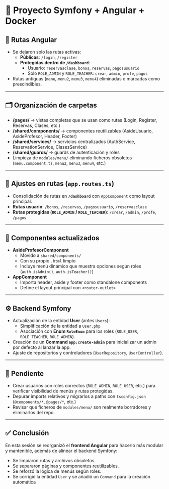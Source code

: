 # 🚀 Proyecto Symfony + Angular + Docker

## 📌 Rutas Angular
- Se dejaron solo las rutas activas:
  - **Públicas**: `/login`, `/register`
  - **Protegidas dentro de `/dashboard`**:
    - Usuario: `reservasclase`, `bonos`, `reservas`, `pagosusuario`
    - Solo `ROLE_ADMIN` y `ROLE_TEACHER`: `crear`, `admin`, `profe`, `pagos`
- Rutas antiguas (`menu`, `menu2`, `menu3`, `menu4`) eliminadas o marcadas como prescindibles.

---

## 🗂️ Organización de carpetas
- **/pages/** → vistas completas que se usan como rutas (Login, Register, Reservas, Clases, etc.)
- **/shared/components/** → componentes reutilizables (AsideUsuario, AsideProfesor, Header, Footer)
- **/shared/services/** → servicios centralizados (AuthService, ReservationService, ClasesService)
- **/shared/guards/** → guards de autenticación y roles
- Limpieza de `modules/menu/` eliminando ficheros obsoletos (`menu.component.ts`, `menu2`, `menu3`, `menu4`, etc.)

---

## 📜 Ajustes en rutas (`app.routes.ts`)
- Consolidación de rutas en **`/dashboard`** con `AppComponent` como layout principal.
- **Rutas usuario**: `/bonos`, `/reservas`, `/pagosusuario`, `/reservasclase`
- **Rutas protegidas (`ROLE_ADMIN` / `ROLE_TEACHER`)**: `/crear`, `/admin`, `/profe`, `/pagos`

---

## 🧩 Componentes actualizados
- **AsideProfesorComponent**
  - Movido a `shared/components/`
  - Con su propio `.html` limpio
  - Incluye menú dinámico que muestra opciones según roles (`auth.isAdmin()`, `auth.isTeacher()`)
- **AppComponent**
  - Importa header, aside y footer como standalone components
  - Define el layout principal con `<router-outlet>`

---

## ⚙️ Backend Symfony
- Actualización de la entidad **User** (antes `Users`):
  - Simplificación de la entidad a `User.php`
  - Asociación con **Enum `RoleEnum`** para los roles (`ROLE_USER`, `ROLE_TEACHER`, `ROLE_ADMIN`).
- Creación de un **Command `app:create-admin`** para inicializar un admin por defecto al lanzar la app.
- Ajuste de repositorios y controladores (`UserRepository`, `UserController`).

---

## 🚧 Pendiente
- Crear usuarios con roles correctos (`ROLE_ADMIN`, `ROLE_USER`, etc.) para verificar visibilidad de menús y rutas protegidas.
- Depurar imports relativos y migrarlos a paths con `tsconfig.json` (`@components/*`, `@pages/*`, etc.)
- Revisar qué ficheros de `modules/menu/` son realmente borradores y eliminarlos del repo.

---

## ✅ Conclusión
En esta sesión se reorganizó el **frontend Angular** para hacerlo más modular y mantenible, además de alinear el backend Symfony:
- Se limpiaron rutas y archivos obsoletos.
- Se separaron páginas y componentes reutilizables.
- Se reforzó la lógica de menús según roles.
- Se corrigió la entidad `User` y se añadió un `Command` para la creación automática